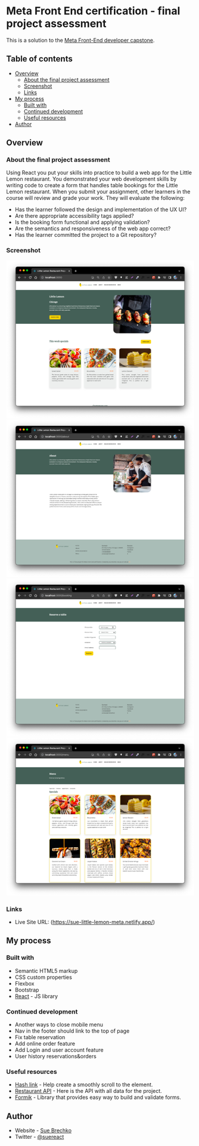 # Meta Front End certification - final project assessment

This is a solution to the [Meta Front-End developer capstone](https://www.coursera.org/learn/meta-front-end-developer-capstone/).

## Table of contents

- [Overview](#overview)
  - [About the final project assessment](#the-challenge)
  - [Screenshot](#screenshot)
  - [Links](#links)
- [My process](#my-process)
  - [Built with](#built-with)
  - [Continued development](#continued-development)
  - [Useful resources](#useful-resources)
- [Author](#author)

## Overview

### About the final project assessment

Using React you put your skills into practice to build a web app for the Little Lemon restaurant. You demonstrated your web development skills by writing code to create a form that handles table bookings for the Little Lemon restaurant. When you submit your assignment, other learners in the course will review and grade your work. They will evaluate the following:

- Has the learner followed the design and implementation of the UX UI?
- Are there appropriate accessibility tags applied?
- Is the booking form functional and applying validation?
- Are the semantics and responsiveness of the web app correct?
- Has the learner committed the project to a Git repository?

### Screenshot

![](./screenshot-home.png)
![](./screenshot-about.png)
![](./screenshot-reserve.png)
![](./screenshot-menu.png)

### Links

- Live Site URL: (https://sue-little-lemon-meta.netlify.app/)

## My process

### Built with

- Semantic HTML5 markup
- CSS custom properties
- Flexbox
- Bootstrap
- [React](https://reactjs.org/) - JS library

### Continued development

- Another ways to close mobile menu
- Nav in the footer should link to the top of page
- Fix table reservation
- Add online order feature
- Add Login and user account feature
- User history reservations&orders

### Useful resources

- [Hash link](https://www.npmjs.com/package/react-router-hash-link) - Help create a smoothly scroll to the element.
- [Restaurant API](https://little-lemon-restaurant-database.onrender.com/) - Here is the API with all data for the project.
- [Formik](https://formik.org/docs/tutorial) - Library that provides easy way to build and validate forms.

## Author

- Website - [Sue Brechko](https://hiresue.netlify.app/)
- Twitter - [@suereact](https://www.twitter.com/suereact)
